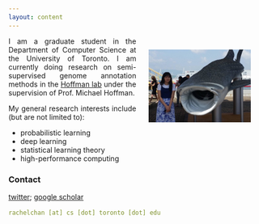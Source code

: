 ```yaml
---
layout: content
---
```


<img style="float: right; width: 40%; margin:25px" src="images/super_cool_whaleshark.jpg">

<p style='text-align: justify;'>
I am a graduate student in the Department of Computer Science at the University of Toronto.
I am currently doing research on semi-supervised genome annotation methods in the <a href="https://hoffmanlab.org/">Hoffman lab</a> under the supervision of Prof. Michael Hoffman.</p>

<p style='text-align: justify;'>
My general research interests include (but are not limited to):

<ul>
    <li>probabilistic learning</li>
    <li>deep learning</li>
    <li>statistical learning theory</li>
    <li>high-performance computing</li>
</ul>
</p>

### Contact

[twitter](https://twitter.com/rachelcwchan); 
[google scholar](https://scholar.google.ca/citations?user=sN1NTD4AAAAJ)<br>

~~~ yml
rachelchan [at] cs [dot] toronto [dot] edu
~~~
